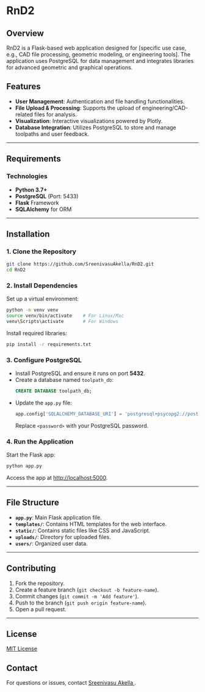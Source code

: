 
# RnD2

## Overview
RnD2 is a Flask-based web application designed for [specific use case, e.g., CAD file processing, geometric modeling, or engineering tools]. The application uses PostgreSQL for data management and integrates libraries for advanced geometric and graphical operations.

## Features
- **User Management**: Authentication and file handling functionalities.
- **File Upload & Processing**: Supports the upload of engineering/CAD-related files for analysis.
- **Visualization**: Interactive visualizations powered by Plotly.
- **Database Integration**: Utilizes PostgreSQL to store and manage toolpaths and user feedback.

---

## Requirements

### Technologies
- **Python 3.7+**
- **PostgreSQL** (Port: 5433)
- **Flask** Framework
- **SQLAlchemy** for ORM

---

## Installation

### 1. Clone the Repository
```bash
git clone https://github.com/SreenivasuAkella/RnD2.git
cd RnD2
```

### 2. Install Dependencies
Set up a virtual environment:
```bash
python -m venv venv
source venv/bin/activate    # For Linux/Mac
venv\Scripts\activate       # For Windows
```

Install required libraries:
```bash
pip install -r requirements.txt
```

### 3. Configure PostgreSQL
- Install PostgreSQL and ensure it runs on port **5432**.
- Create a database named `toolpath_db`:
  ```sql
  CREATE DATABASE toolpath_db;
  ```
- Update the `app.py` file:
  ```python
  app.config['SQLALCHEMY_DATABASE_URI'] = 'postgresql+psycopg2://postgres:<password>@localhost:5432/toolpath_db'
  ```
  Replace `<password>` with your PostgreSQL password.

### 4. Run the Application
Start the Flask app:
```bash
python app.py
```
Access the app at [http://localhost:5000](http://localhost:5000).

---

## File Structure
- **`app.py`**: Main Flask application file.
- **`templates/`**: Contains HTML templates for the web interface.
- **`static/`**: Contains static files like CSS and JavaScript.
- **`uploads/`**: Directory for uploaded files.
- **`users/`**: Organized user data.

---

## Contributing
1. Fork the repository.
2. Create a feature branch (`git checkout -b feature-name`).
3. Commit changes (`git commit -m 'Add feature'`).
4. Push to the branch (`git push origin feature-name`).
5. Open a pull request.

---

## License
[MIT License](LICENSE)

## Contact
For questions or issues, contact [Sreenivasu Akella ](mailto:210020001@iitdh.ac.in).

